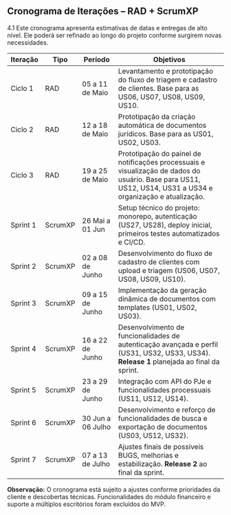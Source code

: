 ## Cronograma de Iterações – RAD + ScrumXP

4.1 Este cronograma apresenta estimativas de datas e entregas de alto nível. Ele poderá ser refinado ao longo do projeto conforme surgirem novas necessidades.

| Iteração | Tipo    | Período           | Objetivos                                                                                                                                                   |
| -------- | ------- | ----------------- | ----------------------------------------------------------------------------------------------------------------------------------------------------------- |
| Ciclo 1  | RAD     | 05 a 11 de Maio   | Levantamento e prototipação do fluxo de triagem e cadastro de clientes. Base para as US06, US07, US08, US09, US10.                                          |
| Ciclo 2  | RAD     | 12 a 18 de Maio   | Prototipação da criação automática de documentos jurídicos. Base para as US01, US02, US03.                                                                  |
| Ciclo 3  | RAD     | 19 a 25 de Maio   | Prototipação do painel de notificações processuais e visualização de dados do usuário. Base para US11, US12, US14, US31 a US34 e organização e atualização. |
| Sprint 1 | ScrumXP | 26 Mai a 01 Jun   | Setup técnico do projeto: monorepo, autenticação (US27, US28), deploy inicial, primeiros testes automatizados e CI/CD.                                      |
| Sprint 2 | ScrumXP | 02 a 08 de Junho  | Desenvolvimento do fluxo de cadastro de clientes com upload e triagem (US06, US07, US08, US09, US10).                                                       |
| Sprint 3 | ScrumXP | 09 a 15 de Junho  | Implementação da geração dinâmica de documentos com templates (US01, US02, US03).                                                                           |
| Sprint 4 | ScrumXP | 16 a 22 de Junho  | Desenvolvimento de funcionalidades de autenticação avançada e perfil (US31, US32, US33, US34). **Release 1** planejada ao final da sprint.                  |
| Sprint 5 | ScrumXP | 23 a 29 de Junho  | Integração com API do PJe e funcionalidades processuais (US11, US12, US14).                                                                                 |
| Sprint 6 | ScrumXP | 30 Jun a 06 Julho | Desenvolvimento e reforço de funcionalidades de busca e exportação de documentos (US03, US12, US32).                                                        |
| Sprint 7 | ScrumXP | 07 a 13 de Julho  | Ajustes finais de possíveis BUGS, melhorias e estabilização. **Release 2** ao final da sprint.                                                              |

**Observação:** O cronograma está sujeito a ajustes conforme prioridades da cliente e descobertas técnicas. Funcionalidades do módulo financeiro e suporte a múltiplos escritórios foram excluídos do MVP.

